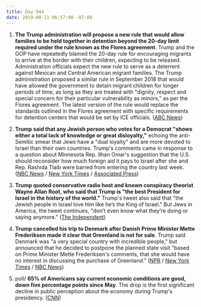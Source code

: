 ```yaml
---
title: Day 944
date: 2019-08-21 06:57:00 -07:00
---
```


1. **The Trump administration will propose a new rule that would allow families to be held together in detention beyond the 20-day limit required under the rule known as the Flores agreement**. Trump and the GOP have repeatedly blamed the 20-day rule for encouraging migrants to arrive at the border with their children, expecting to be released. Administration officials expect the new rule to serve as a deterrent against Mexican and Central American migrant families. The Trump administration proposed a similar rule in September 2018 that would have allowed the government to detain migrant children for longer periods of time, as long as they are treated with "dignity, respect and special concern for their particular vulnerability as minors," as per the Flores agreement. The latest version of the rule would replace the standards outlined in the Flores agreement with specific requirements for detention centers that would be set by ICE officials. ([ABC News](https://abcnews.go.com/Politics/trump-administration-roll-plan-longer-term-detention-migrant/story?id=65085432))

2. **Trump said that any Jewish person who votes for a Democrat "shows either a total lack of knowledge or great disloyalty,"** echoing the anti-Semitic smear that Jews have a "dual loyalty" and are more devoted to Israel than their own countries. Trump's comments came in response to a question about Minnesota Rep. Ilhan Omar's suggestion that the U.S. should reconsider how much foreign aid it pays to Israel after she and Rep. Rashida Tlaib were barred from entering the country last week. ([NBC News](https://www.nbcnews.com/politics/donald-trump/trump-jewish-people-who-vote-democrat-show-great-disloyalty-n1044621) / [New York Times](https://www.nytimes.com/2019/08/20/us/politics/trump-jewish-voters.html) / [Associated Press](https://apnews.com/1bc3065eb2e4414289ef0ac1ac4ebaf7))

3. **Trump quoted conservative radio host and known conspiracy theorist Wayne Allan Root, who said that Trump is "the best President for Israel in the history of the world."** Trump's tweet also said that "the Jewish people in Israel love him like he’s the King of Israel." But Jews in America, the tweet continues, "don’t even know what they’re doing or saying anymore." ([The Independent](https://www.independent.co.uk/news/world/americas/us-politics/trump-news-latest-jewish-antisemitism-king-of-israel-twitter-democrats-a9072951.html))

4. **Trump cancelled his trip to Denmark after Danish Prime Minister Mette Frederiksen made it clear that Greenland is not for sale**. Trump said Denmark was "a very special country with incredible people," but announced that he decided to postpone the planned state visit "based on Prime Minister Mette Frederiksen's comments, that she would have no interest in discussing the purchase of Greenland." ([NPR](https://www.npr.org/2019/08/21/752989771/trump-to-skip-visiting-denmark-after-prime-minister-says-greenland-not-for-sale) / [New York Times](https://www.nytimes.com/2019/08/20/us/politics/trump-cancels-greenland-trip.html) / [NBC News](https://www.nbcnews.com/politics/donald-trump/trump-postpones-meeting-danish-pm-after-she-says-greenland-isn-n1044651))

5. poll/ **65% of Americans say current economic conditions are good, down five percentage points since May**. The drop is the first significant decline in public perception about the economy during Trump's presidency. ([CNN](https://www.cnn.com/2019/08/21/politics/cnn-poll-trump-economy-guns/index.html))